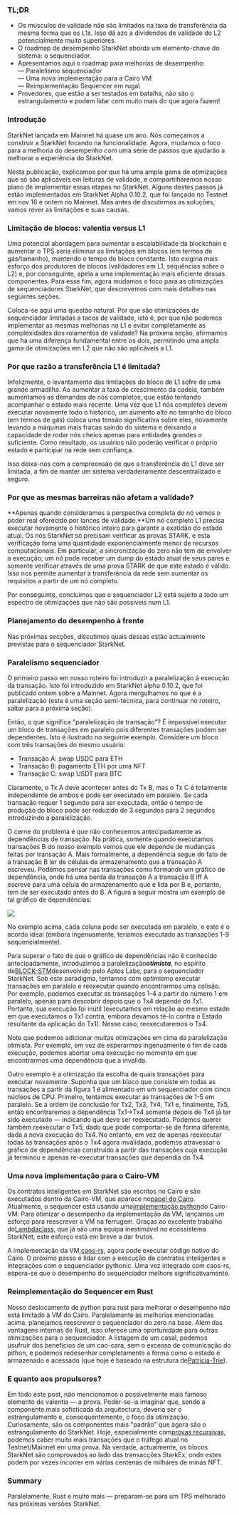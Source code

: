 ### TL;DR

* Os músculos de validade não são limitados na taxa de transferência da mesma forma que os L1s. Isso dá azo a dividendos de validade do L2 potencialmente muito superiores.
* O roadmap de desempenho StarkNet aborda um elemento-chave do sistema: o sequenciador.
* Apresentamos aqui o roadmap para melhorias de desempenho:\
  — Paralelismo sequenciador\
  — Uma nova implementação para a Cairo VM\
  — Reimplementação Sequencer em ruga\
* Provedores, que estão a ser testados em batalha, não são o estrangulamento e podem lidar com muito mais do que agora fazem!

### Introdução

StarkNet lançada em Mainnet há quase um ano. Nós começamos a construir a StarkNet focando na funcionalidade. Agora, mudamos o foco para a melhoria do desempenho com uma série de passos que ajudarão a melhorar a experiência do StarkNet.

Nesta publicação, explicamos por que há uma ampla gama de otimizações que só são aplicáveis em leituras de validade, e compartilharemos nosso plano de implementar essas etapas no StarkNet. Alguns destes passos já estão implementados em StarkNet Alpha 0.10.2, que foi lançado no Testnet em nov 16 e ontem no Mainnet. Mas antes de discutirmos as soluções, vamos rever as limitações e suas causas.

### Limitação de blocos: valentia versus L1

Uma potencial abordagem para aumentar a escalabilidade da blockchain e aumentar o TPS seria eliminar as limitações em blocos (em termos de gás/tamanho), mantendo o tempo do bloco constante. Isto exigiria mais esforço dos produtores de blocos (validadores em L1, sequências sobre o L2) e, por conseguinte, apela a uma implementação mais eficiente dessas componentes. Para esse fim, agora mudamos o foco para as otimizações de sequenciadores StarkNet, que descrevemos com mais detalhes nas seguintes seções.

Coloca-se aqui uma questão natural. Por que são otimizações de sequenciador limitadas a tacos de validade, isto é, por que não podemos implementar as mesmas melhorias no L1 e evitar completamente as complexidades dos rolamentos de validade? Na próxima seção, afirmamos que há uma diferença fundamental entre os dois, permitindo uma ampla gama de otimizações em L2 que não são aplicáveis a L1.

### Por que razão a transferência L1 é limitada?

Infelizmente, o levantamento das limitações do bloco de L1 sofre de uma grande armadilha. Ao aumentar a taxa de crescimento da cadeia, também aumentamos as demandas de nós completos, que estão tentando acompanhar o estado mais recente. Uma vez que L1 nós completos devem executar novamente todo o histórico, um aumento alto no tamanho do bloco (em termos de gás) coloca uma tensão significativa sobre eles, novamente levando a máquinas mais fracas saindo do sistema e deixando a capacidade de rodar nós cheios apenas para entidades grandes o suficiente. Como resultado, os usuários não poderão verificar o próprio estado e participar na rede sem confiança.

Isso deixa-nos com a compreensão de que a transferência do L1 deve ser limitada, a fim de manter um sistema verdadeiramente descentralizado e seguro.

### Por que as mesmas barreiras não afetam a validade?

**Apenas quando consideramos a perspectiva completa do nó vemos o poder real oferecido por lances de validade.**Um nó completo L1 precisa executar novamente o histórico inteiro para garantir a exatidão do estado atual. Os nós StarkNet só precisam verificar as provas STARK, e esta verificação toma uma quantidade exponencialmente menor de recursos computacionais. Em particular, a sincronização do zero não tem de envolver a execução; um nó pode receber um dump do estado atual de seus pares e somente verificar através de uma prova STARK de que este estado é válido. Isso nos permite aumentar a transferência da rede sem aumentar os requisitos a partir de um nó completo.

Por conseguinte, concluímos que o sequenciador L2 está sujeito a todo um espectro de otimizações que não são possíveis num L1.

### Planejamento do desempenho à frente

Nas próximas secções, discutimos quais dessas estão actualmente previstas para o sequenciador StarkNet.

### Paralelismo sequenciador

O primeiro passo em nosso roteiro foi introduzir a paralelização à execução da transação. Isto foi introduzido em StarkNet alpha 0.10.2, que foi publicado ontem sobre a Mainnet. Agora mergulhamos no que é a paralelização (esta é uma seção semi-técnica, para continuar no roteiro, saltar para a próxima seção).

Então, o que significa "paralelização de transação"? É impossível executar um bloco de transações em paralelo pois diferentes transações podem ser dependentes. Isto é ilustrado no seguinte exemplo. Considere um bloco com três transações do mesmo usuário:

* Transação A: swap USDC para ETH
* Transação B: pagamento ETH por uma NFT
* Transação C: swap USDT para BTC

Claramente, o Tx A deve acontecer antes do Tx B, mas o Tx C é totalmente independente de ambos e pode ser executado em paralelo. Se cada transação requer 1 segundo para ser executada, então o tempo de produção do bloco pode ser reduzido de 3 segundos para 2 segundos introduzindo a paralelização.

O cerne do problema é que não conhecemos antecipadamente as dependências de transação. Na prática, somente quando executamos transações B do nosso exemplo vemos que ele depende de mudanças feitas por transação A. Mais formalmente, a dependência segue do fato de a transação B ler de células de armazenamento que a transação A escreveu. Podemos pensar nas transações como formando um gráfico de dependência, onde há uma borda da transação A a transação B iff A escreve para uma célula de armazenamento que é lida por B e, portanto, tem de ser executado antes do B. A figura a seguir mostra um exemplo de tal gráfico de dependências:

![](https://miro.medium.com/max/641/0*I-qGgxdJJmqmgZWM)

No exemplo acima, cada coluna pode ser executada em paralelo, e este é o acordo ideal (embora ingenuamente, teríamos executado as transações 1-9 sequencialmente).

Para superar o fato de que o gráfico de dependências não é conhecido antecipadamente, introduzimos a paralelização***otimista***, no espírito de[BLOCK-STM](https://malkhi.com/posts/2022/04/block-stm/)desenvolvido pelo Aptos Labs, para o sequenciador StarkNet. Sob este paradigma, tentamos com optimismo executar transações em paralelo e reexecutar quando encontrarmos uma colisão. Por exemplo, podemos executar as transações 1-4 a partir do número 1 em paralelo, apenas para descobrir depois que o Tx4 depende do Tx1. Portanto, sua execução foi inútil (executamos em relação ao mesmo estado em que executamos o Tx1 contra, embora devamos tê-lo contra o Estado resultante da aplicação do Tx1). Nesse caso, reexecutaremos o Tx4.

Note que podemos adicionar muitas otimizações em cima da paralelização otimista. Por exemplo, em vez de esperarmos ingenuamente o fim de cada execução, podemos abortar uma execução no momento em que encontrarmos uma dependência que a invalida.

Outro exemplo é a otimização da escolha de quais transações para executar novamente. Suponha que um bloco que consiste em todas as transações a partir da figura 1 é alimentado em um sequenciador com cinco núcleos de CPU. Primeiro, tentamos executar as transações de 1-5 em paralelo. Se a ordem de conclusão for Tx2, Tx3, Tx4, Tx1 e, finalmente, Tx5, então encontraremos a dependência Tx1→Tx4 somente depois de Tx4 já ter sido executado — indicando que deve ser reexecutado. Podemos querer também reexecutar o Tx5, dado que pode comportar-se de forma diferente, dada a nova execução do Tx4. No entanto, em vez de apenas reexecutar todas as transações após o Tx4 agora invalidado, podemos atravessar o gráfico de dependências construído a partir das transações cuja execução já terminou e apenas re-executar transações que dependia do Tx4.

### Uma nova implementação para o Cairo-VM

Os contratos inteligentes em StarkNet são escritos no Cairo e são executados dentro da Cairo-VM, que aparece no[papel do Cairo](https://eprint.iacr.org/2021/1063.pdf). Atualmente, o sequencer está usando uma[implementação python](https://github.com/starkware-libs/cairo-lang/tree/master/src/starkware/cairo/lang/vm)do Cairo-VM. Para otimizar o desempenho da implementação da VM, lançamos um esforço para reescrever a VM na ferrugem. Graças ao excelente trabalho do[Lambdaclass](https://lambdaclass.com/), que já são uma equipa inestimável no ecossistema StarkNet, este esforço está em breve a dar frutos.

A implementação da VM,[caos-rs](https://github.com/lambdaclass/cairo-rs), agora pode executar código nativo do Cairo. O próximo passo é lidar com a execução de contratos inteligentes e integrações com o sequenciador pythonic. Uma vez integrado com caos-rs, espera-se que o desempenho do sequenciador melhore significativamente.

### Reimplementação do Sequencer em Rust

Nosso deslocamento de python para rust para melhorar o desempenho não está limitado à VM do Cairo. Paralelamente às melhorias mencionadas acima, planejamos reescrever o sequenciador do zero na base. Além das vantagens internas de Rust, isso oferece uma oportunidade para outras otimizações para o sequenciador. A listagem de um casal, podemos usufruir dos benefícios de um cao-cara, sem o excesso de comunicação do pithon, e podemos redesenhar completamente a forma como o estado é armazenado e acessado (que hoje é baseado na estrutura de[Patricia-Trie](https://docs.starknet.io/documentation/develop/State/starknet-state/#state_commitment)).

### E quanto aos propulsores?

Em todo este post, não mencionamos o possivelmente mais famoso elemento de valentia — a prova. Poder-se-ia imaginar que, sendo a componente mais sofisticada da arquitectura, deveria ser o estrangulamento e, consequentemente, o foco da otimização. Curiosamente, são os componentes mais "padrão" que agora são o estrangulamento do StarkNet. Hoje, especialmente com[provas recursivas](https://medium.com/starkware/recursive-starks-78f8dd401025), podemos caber muito mais transações que o tráfego atual no Testnet/Mainnet em uma prova. Na verdade, actualmente, os blocos StarkNet são comprovados ao lado das transacções StarkEx, onde estes podem por vezes incorrer em várias centenas de milhares de minas NFT.

### Summary

Paralelamente, Rust e muito mais — preparam-se para um TPS melhorado nas próximas versões StarkNet.